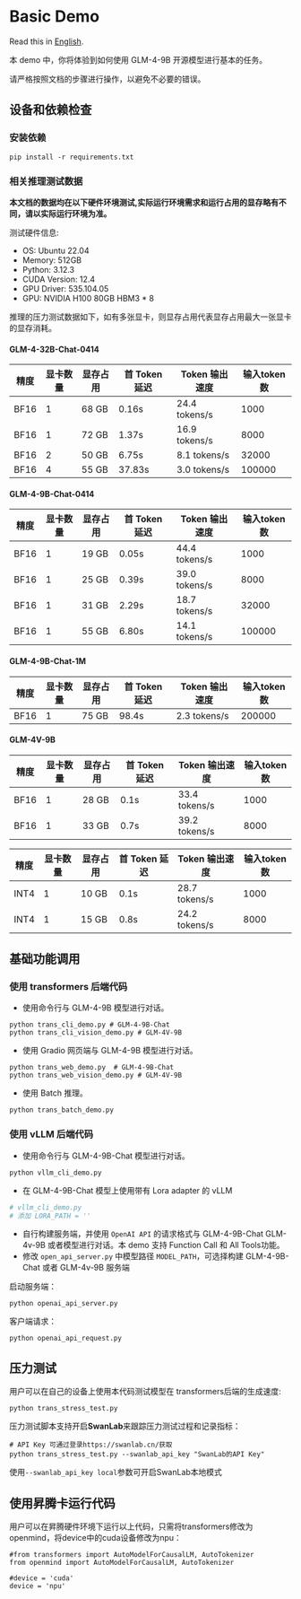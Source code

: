 # Basic Demo

Read this in [English](README_en.md).

本 demo 中，你将体验到如何使用 GLM-4-9B 开源模型进行基本的任务。

请严格按照文档的步骤进行操作，以避免不必要的错误。

## 设备和依赖检查

### 安装依赖

```shell
pip install -r requirements.txt
```

### 相关推理测试数据

**本文档的数据均在以下硬件环境测试,实际运行环境需求和运行占用的显存略有不同，请以实际运行环境为准。**

测试硬件信息:

+ OS: Ubuntu 22.04
+ Memory: 512GB
+ Python: 3.12.3
+ CUDA Version:  12.4
+ GPU Driver: 535.104.05
+ GPU: NVIDIA H100 80GB HBM3 * 8

推理的压力测试数据如下，如有多张显卡，则显存占用代表显存占用最大一张显卡的显存消耗。

#### GLM-4-32B-Chat-0414

| 精度   | 显卡数量 | 显存占用  | 首 Token 延迟 | Token 输出速度    | 输入token数 |
|------|------|-------|------------|---------------|----------|
| BF16 | 1    | 68 GB | 0.16s      | 24.4 tokens/s | 1000     |
| BF16 | 1    | 72 GB | 1.37s      | 16.9 tokens/s | 8000     |
| BF16 | 2    | 50 GB | 6.75s      | 8.1 tokens/s  | 32000    |
| BF16 | 4    | 55 GB | 37.83s     | 3.0 tokens/s  | 100000   |

#### GLM-4-9B-Chat-0414

| 精度   | 显卡数量 | 显存占用  | 首 Token 延迟 | Token 输出速度    | 输入token数 |
|------|------|-------|------------|---------------|---------|
| BF16 | 1    | 19 GB | 0.05s      | 44.4 tokens/s | 1000    |
| BF16 | 1    | 25 GB | 0.39s      | 39.0 tokens/s | 8000    |
| BF16 | 1    | 31 GB | 2.29s      | 18.7 tokens/s | 32000   |
| BF16 | 1    | 55 GB | 6.80s      | 14.1 tokens/s  | 100000  |


#### GLM-4-9B-Chat-1M

| 精度     | 显卡数量 | 显存占用  | 首 Token 延迟 | Token 输出速度    | 输入token数 |
|--------|------|------|------------|--------------|-------------|
| BF16 | 1    | 75 GB | 98.4s      | 2.3 tokens/s | 200000 |

#### GLM-4V-9B

| 精度     | 显卡数量 | 显存占用  | 首 Token 延迟 | Token 输出速度    | 输入token数 |
|--------|------|------|------------|--------------|-------------|
| BF16 | 1    | 28 GB | 0.1s       | 33.4 tokens/s | 1000 |
| BF16 | 1    | 33 GB | 0.7s       | 39.2 tokens/s | 8000 |

| 精度     | 显卡数量  | 显存占用   | 首 Token 延迟 | Token 输出速度    | 输入token数 |
|--------|-------|--------|------------|--------------|-------------|
| INT4 | 1     | 10 GB  | 0.1s       | 28.7 tokens/s |  1000 |
| INT4 | 1     | 15 GB  | 0.8s       | 24.2 tokens/s |  8000 |

## 基础功能调用

### 使用 transformers 后端代码

+ 使用命令行与 GLM-4-9B 模型进行对话。

```shell
python trans_cli_demo.py # GLM-4-9B-Chat
python trans_cli_vision_demo.py # GLM-4V-9B
```

+ 使用 Gradio 网页端与 GLM-4-9B 模型进行对话。

```shell
python trans_web_demo.py  # GLM-4-9B-Chat
python trans_web_vision_demo.py # GLM-4V-9B
```

+ 使用 Batch 推理。

```shell
python trans_batch_demo.py
```

### 使用 vLLM 后端代码

+ 使用命令行与 GLM-4-9B-Chat 模型进行对话。

```shell
python vllm_cli_demo.py
```

+ 在 GLM-4-9B-Chat 模型上使用带有 Lora adapter 的 vLLM
```python
# vllm_cli_demo.py
# 添加 LORA_PATH = ''
```


+ 自行构建服务端，并使用 `OpenAI API` 的请求格式与 GLM-4-9B-Chat GLM-4v-9B 或者模型进行对话。本 demo 支持 Function Call 和 All Tools功能。
+ 修改 `open_api_server.py` 中模型路径 `MODEL_PATH`，可选择构建 GLM-4-9B-Chat 或者 GLM-4v-9B 服务端

启动服务端：

```shell
python openai_api_server.py
```

客户端请求：

```shell
python openai_api_request.py
```

## 压力测试

用户可以在自己的设备上使用本代码测试模型在 transformers后端的生成速度:

```shell
python trans_stress_test.py
```

压力测试脚本支持开启**SwanLab**来跟踪压力测试过程和记录指标：

```shell
# API Key 可通过登录https://swanlab.cn/获取
python trans_stress_test.py --swanlab_api_key "SwanLab的API Key"

```
使用`--swanlab_api_key local`参数可开启SwanLab本地模式

## 使用昇腾卡运行代码

用户可以在昇腾硬件环境下运行以上代码，只需将transformers修改为openmind，将device中的cuda设备修改为npu：

```shell
#from transformers import AutoModelForCausalLM, AutoTokenizer
from openmind import AutoModelForCausalLM, AutoTokenizer

#device = 'cuda'
device = 'npu'
```

